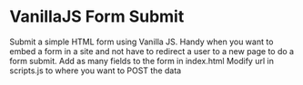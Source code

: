 # VanillaJS Form Submit
 Submit a simple HTML form using Vanilla JS.
 Handy when you want to embed a form in a site and not have to redirect a user to a new page to do a form submit. 
 Add as many fields to the form in index.html 
 Modify url in scripts.js to where you want to POST the data
